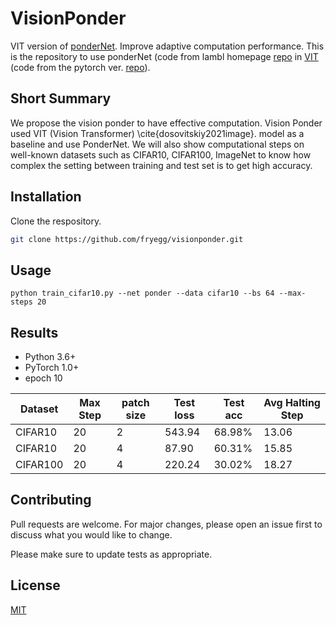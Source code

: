 # VisionPonder
VIT version of [ponderNet](https://arxiv.org/abs/2107.05407). Improve adaptive computation performance. This is the repository to use ponderNet (code from lambl homepage [repo](https://nn.labml.ai/adaptive_computation/ponder_net/index.html) in [VIT](https://arxiv.org/abs/2010.11929) (code from the pytorch ver. [repo](https://github.com/lucidrains/vit-pytorch)).

## Short Summary
We propose the vision ponder to have effective computation. Vision Ponder used VIT (Vision Transformer) \cite{dosovitskiy2021image}. model as a baseline and use PonderNet. We will also show computational steps on well-known datasets such as CIFAR10, CIFAR100, ImageNet to know how complex the setting between training and test set is to get high accuracy.

## Installation

Clone the respository.

```bash
git clone https://github.com/fryegg/visionponder.git
```

## Usage

```command
python train_cifar10.py --net ponder --data cifar10 --bs 64 --max-steps 20
```
## Results
- Python 3.6+
- PyTorch 1.0+
- epoch 10

| Dataset   | Max Step | patch size| Test loss | Test acc| Avg Halting Step|
| ------ | ------ |------ | ------ |------ |------ |
| CIFAR10  |    20    | 2  | 543.94| 68.98%| 13.06|
| CIFAR10  |    20    | 4  | 87.90| 60.31%| 15.85|
| CIFAR100 |    20    | 4   | 220.24| 30.02%| 18.27|


## Contributing
Pull requests are welcome. For major changes, please open an issue first to discuss what you would like to change.

Please make sure to update tests as appropriate.

## License
[MIT](https://choosealicense.com/licenses/mit/)
